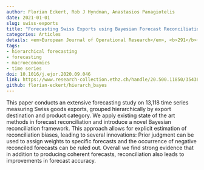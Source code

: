 ```yaml
---
author: Florian Eckert, Rob J Hyndman, Anastasios Panagiotelis
date: 2021-01-01
slug: swiss-exports
title: "Forecasting Swiss Exports using Bayesian Forecast Reconciliation"
categories: Articles
details: <em>European Journal of Operational Research</em>, <b>291</b>(2), 693-710
tags:
- hierarchical forecasting
- forecasting
- macroeconomics
- time series
doi: 10.1016/j.ejor.2020.09.046
link: https://www.research-collection.ethz.ch/handle/20.500.11850/354388
github: florian-eckert/hierarch_bayes
---
```


This paper conducts an extensive forecasting study on 13,118 time series measuring Swiss goods exports, grouped hierarchically by export destination and product category. We apply existing state of the art methods in forecast reconciliation and introduce a novel Bayesian reconciliation framework. This approach allows for explicit estimation of reconciliation biases, leading to several innovations: Prior judgment can be used to assign weights to specific forecasts and the occurrence of negative reconciled forecasts can be ruled out. Overall we find strong evidence that in addition to producing coherent forecasts, reconciliation also leads to improvements in forecast accuracy.
